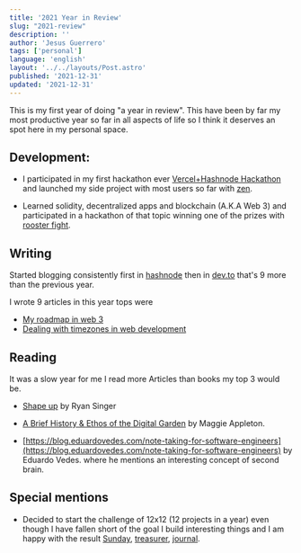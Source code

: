 ```yaml
---
title: '2021 Year in Review'
slug: "2021-review"
description: ''
author: 'Jesus Guerrero'
tags: ['personal']
language: 'english'
layout: '../../layouts/Post.astro'
published: '2021-12-31'
updated: '2021-12-31'
---
```


This is my first year of doing "a year in review". This have been by far my most productive year so far in all aspects of life so I think it deserves an spot here in my personal space.

## Development:
- I participated in my first hackathon ever [Vercel+Hashnode Hackathon](https://freesgen.hashnode.dev/introduction-to-zen) and launched my side project with most users so far with [zen](https://github.com/jesusantguerrero/zen).

- Learned solidity, decentralized apps and blockchain (A.K.A Web 3) and participated in a hackathon of that topic winning one of the prizes with [rooster fight](https://devpost.com/software/roosterfight).

## Writing
Started blogging consistently first in [hashnode](https://freesgen.hashnode.dev/) then in [dev.to](https://dev.to/jesusantguerrero) that's 9 more than the previous year.

I wrote 9 articles in this year tops were

- [My roadmap in web 3](https://dev.to/jesusantguerrero/my-roadmap-in-web-3-1hgo)
- [Dealing with timezones in web development](https://dev.to/jesusantguerrero/dealing-with-timezones-in-web-development-2dgg)

## Reading
It was a slow year for me I read more Articles than books my top 3 would be.

- [Shape up](https://basecamp.com/shapeup) by Ryan Singer

- [A Brief History & Ethos of the Digital Garden](https://maggieappleton.com/garden-history) by Maggie Appleton.

- [https://blog.eduardovedes.com/note-taking-for-software-engineers](https://blog.eduardovedes.com/note-taking-for-software-engineers) by Eduardo Vedes.
where he mentions an interesting concept of second brain.
## Special mentions
- Decided to start the challenge of 12x12 (12 projects in a year) even though I have fallen short of the goal I build interesting things and I am happy with the result [Sunday](https://github.com/jesusantguerrero/sunday), [treasurer](https://github.com/jesusantguerrero/insane-treasurer), [journal](https://github.com/insane-code/journal).